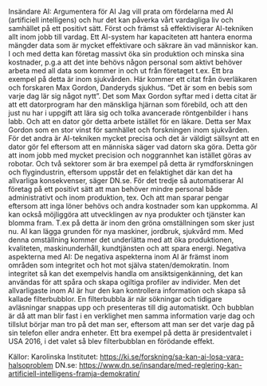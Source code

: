 Insändare AI:
Argumentera för AI
Jag vill prata om fördelarna med AI (artificiell intelligens) och hur det kan påverka vårt
vardagliga liv och samhället på ett positivt sätt.
Först och främst så effektiviserar AI-tekniken allt inom jobb till vardag. Ett AI-system har
kapaciteten att hantera enorma mängder data som är mycket effektivare och säkrare än vad
människor kan. I och med detta kan företag massivt öka sin produktion och minska sina
kostnader, p.g.a att det inte behövs någon personal som aktivt behöver arbeta med all data
som kommer in och ut från företaget t.ex. Ett bra exempel på detta är inom sjukvården. Här
kommer ett citat från överläkaren och forskaren Max Gordon, Danderyds sjukhus. “Det är
som en bebis som varje dag lär sig något nytt”. Det som Max Gordon syftar med i detta citat
är att ett datorprogram har den mänskliga hjärnan som förebild, och att den just nu har i
uppgift att lära sig och tolka avancerade röntgenbilder i hans labb. Och att en dator gör detta
arbete istället för en läkare. Detta ser Max Gordon som en stor vinst för samhället och
forskningen inom sjukvården.
För det andra är AI-tekniken mycket precisa och det är väldigt sällsynt att en dator gör fel
eftersom att en människa säger vad datorn ska göra. Detta gör att inom jobb med mycket
precision och noggrannhet kan istället göras av robotar. Och två sektorer som är bra
exempel på detta är rymdforskningen och flygindustrin, eftersom uppstår det en felaktighet
där kan det ha allvarliga konsekvenser, säger DN.se.
För det tredje så automatiserar AI företag på ett positivt sätt att man behöver mindre
personal både administrativt och inom produktion, tex. Och att man sparar pengar eftersom
att inga löner behövs och andra kostnader som kan uppkomma. AI kan också möjliggöra att
utvecklingen av nya produkter och tjänster kan blomma fram. T.ex på detta är inom den
gröna omställningen som sker just nu. AI kan lägga grunden för nya maskiner, jordbruk,
sjukvård mm. Med denna omställning kommer det underlätta med att öka produktionen,
kvaliteten, maskinunderhåll, kundtjänsten och att spara energi.
Negativa aspekterna med AI:
De negativa aspekterna inom AI är främst inom områden som integritet och hot mot själva
staten/demokratin. Inom integritet så kan det exempelvis handla om ansiktsigenkänning, det
kan användas för att spåra och skapa ogiltiga profiler av individer. Men det allvarligaste inom
AI är hur den kan kontrollera information och skapa så kallade filterbubblor. En filterbubbla är
när sökningar och tidigare avläsningar snappas upp och presenteras till dig automatiskt. Och
bubblan är då att man blir fast i en verklighet men samma information varje dag och tillslut
börjar man tro på det man ser, eftersom att man ser det varje dag på sin telefon eller andra
enheter. Ett bra exempel på detta är presidentvalet i USA 2016, i det valet så blev
filterbubblan en förödande effekt.

Källor: Karolinska Institutet: https://ki.se/forskning/sa-kan-ai-losa-vara-halsoproblem
DN.se: https://www.dn.se/insandare/med-reglering-kan-artificiell-intelligens-framja-demokratin/
